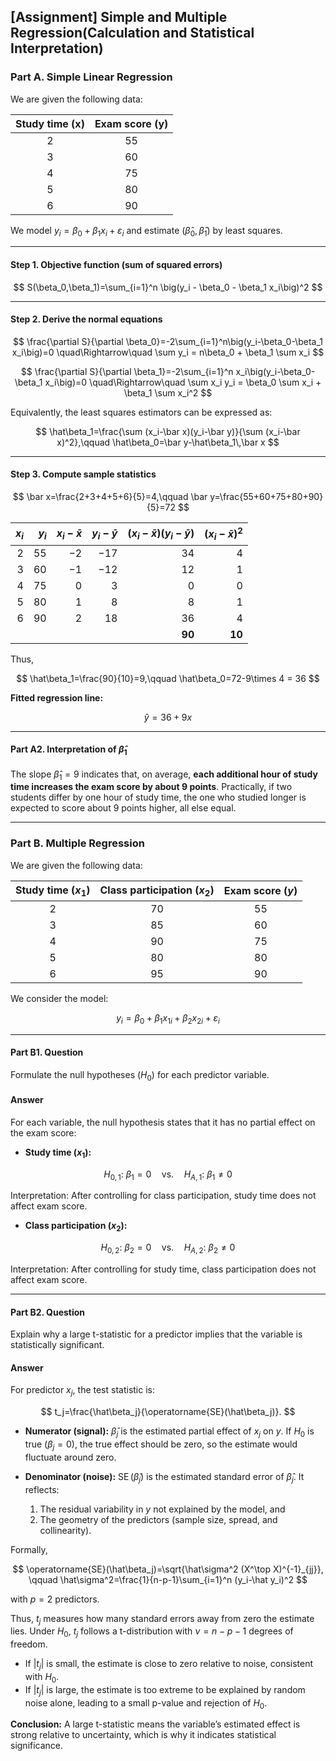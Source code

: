 ## [Assignment] Simple and Multiple Regression(Calculation and Statistical Interpretation)

### Part A. Simple Linear Regression

We are given the following data:

| Study time (x) | Exam score (y) |
|:---:|:---:|
| 2 | 55 |
| 3 | 60 |
| 4 | 75 |
| 5 | 80 |
| 6 | 90 |

We model $y_i = \beta_0 + \beta_1 x_i + \varepsilon_i$ and estimate $(\hat\beta_0,\hat\beta_1)$ by least squares.

---

#### Step 1. Objective function (sum of squared errors)

$$
S(\beta_0,\beta_1)=\sum_{i=1}^n \big(y_i - \beta_0 - \beta_1 x_i\big)^2
$$

---

#### Step 2. Derive the normal equations

$$
\frac{\partial S}{\partial \beta_0}=-2\sum_{i=1}^n\big(y_i-\beta_0-\beta_1 x_i\big)=0
\quad\Rightarrow\quad
\sum y_i = n\beta_0 + \beta_1 \sum x_i
$$

$$
\frac{\partial S}{\partial \beta_1}=-2\sum_{i=1}^n x_i\big(y_i-\beta_0-\beta_1 x_i\big)=0
\quad\Rightarrow\quad
\sum x_i y_i = \beta_0 \sum x_i + \beta_1 \sum x_i^2
$$

Equivalently, the least squares estimators can be expressed as:

$$
\hat\beta_1=\frac{\sum (x_i-\bar x)(y_i-\bar y)}{\sum (x_i-\bar x)^2},\qquad
\hat\beta_0=\bar y-\hat\beta_1\,\bar x
$$

---

#### Step 3. Compute sample statistics

$$
\bar x=\frac{2+3+4+5+6}{5}=4,\qquad
\bar y=\frac{55+60+75+80+90}{5}=72
$$

| $x_i$ | $y_i$ | $x_i-\bar x$ | $y_i-\bar y$ | $(x_i-\bar x)(y_i-\bar y)$ | $(x_i-\bar x)^2$ |
|---:|---:|---:|---:|---:|---:|
| 2 | 55 | −2 | −17 | 34 | 4 |
| 3 | 60 | −1 | −12 | 12 | 1 |
| 4 | 75 | 0 | 3 | 0 | 0 |
| 5 | 80 | 1 | 8 | 8 | 1 |
| 6 | 90 | 2 | 18 | 36 | 4 |
|   |   |   |   | **90** | **10** |

Thus,

$$
\hat\beta_1=\frac{90}{10}=9,\qquad
\hat\beta_0=72-9\times 4 = 36
$$

**Fitted regression line:**

$$
\hat y = 36 + 9x
$$

---

#### Part A2. Interpretation of $\hat\beta_1$

The slope $\hat\beta_1=9$ indicates that, on average, **each additional hour of study time increases the exam score by about 9 points**. Practically, if two students differ by one hour of study time, the one who studied longer is expected to score about 9 points higher, all else equal.

---

### Part B. Multiple Regression

We are given the following data:

| Study time ($x_1$) | Class participation ($x_2$) | Exam score ($y$) |
|:---:|:---:|:---:|
| 2 | 70 | 55 |
| 3 | 85 | 60 |
| 4 | 90 | 75 |
| 5 | 80 | 80 |
| 6 | 95 | 90 |

We consider the model:

$$
y_i = \beta_0 + \beta_1 x_{1i} + \beta_2 x_{2i} + \varepsilon_i
$$

---

#### Part B1. Question
Formulate the null hypotheses ($H_0$) for each predictor variable.  

#### Answer
For each variable, the null hypothesis states that it has no partial effect on the exam score:

- **Study time ($x_1$):**

$$
H_{0,1}:\ \beta_1=0 \quad \text{vs.} \quad H_{A,1}:\ \beta_1\neq 0
$$

Interpretation: After controlling for class participation, study time does not affect exam score.

- **Class participation ($x_2$):**

$$
H_{0,2}:\ \beta_2=0 \quad \text{vs.} \quad H_{A,2}:\ \beta_2\neq 0
$$

Interpretation: After controlling for study time, class participation does not affect exam score.

---

#### Part B2. Question
Explain why a large t-statistic for a predictor implies that the variable is statistically significant.  

#### Answer
For predictor $x_j$, the test statistic is:

$$
t_j=\frac{\hat\beta_j}{\operatorname{SE}(\hat\beta_j)}.
$$

- **Numerator (signal):** $\hat\beta_j$ is the estimated partial effect of $x_j$ on $y$. If $H_0$ is true ($\beta_j=0$), the true effect should be zero, so the estimate would fluctuate around zero.

- **Denominator (noise):** $\operatorname{SE}(\hat\beta_j)$ is the estimated standard error of $\hat\beta_j$. It reflects:
  1. The residual variability in $y$ not explained by the model, and  
  2. The geometry of the predictors (sample size, spread, and collinearity).  

Formally,

$$
\operatorname{SE}(\hat\beta_j)=\sqrt{\hat\sigma^2 (X^\top X)^{-1}_{jj}}, 
\qquad 
\hat\sigma^2=\frac{1}{n-p-1}\sum_{i=1}^n (y_i-\hat y_i)^2
$$

with $p=2$ predictors.

Thus, $t_j$ measures how many standard errors away from zero the estimate lies. Under $H_0$, $t_j$ follows a t-distribution with $\nu=n-p-1$ degrees of freedom.

- If $|t_j|$ is small, the estimate is close to zero relative to noise, consistent with $H_0$.
- If $|t_j|$ is large, the estimate is too extreme to be explained by random noise alone, leading to a small p-value and rejection of $H_0$.

**Conclusion:** A large t-statistic means the variable’s estimated effect is strong relative to uncertainty, which is why it indicates statistical significance.
